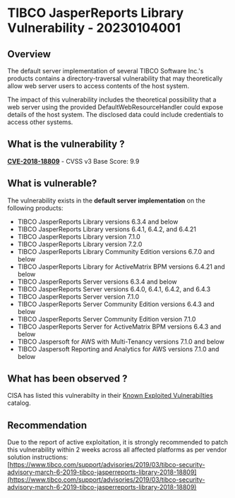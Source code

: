 # TIBCO JasperReports Library Vulnerability - 20230104001

## Overview
The default server implementation of several TIBCO Software Inc.'s products contains a directory-traversal vulnerability that may theoretically allow web server users to access contents of the host system.

The impact of this vulnerability includes the theoretical possibility that a web server using the provided DefaultWebResourceHandler could expose details of the host system. The disclosed data could include credentials to access other systems.

## What is the vulnerability ?
[**CVE-2018-18809**](https://cve.mitre.org/cgi-bin/cvename.cgi?name=CVE-2018-18809) - CVSS v3 Base Score: 9.9

## What is vulnerable?
The vulnerability exists in the **default server implementation** on the following products:
- TIBCO JasperReports Library versions 6.3.4 and below
- TIBCO JasperReports Library versions 6.4.1, 6.4.2, and 6.4.21
- TIBCO JasperReports Library version 7.1.0
- TIBCO JasperReports Library version 7.2.0
- TIBCO JasperReports Library Community Edition versions 6.7.0 and below
- TIBCO JasperReports Library for ActiveMatrix BPM versions 6.4.21 and below
- TIBCO JasperReports Server versions 6.3.4 and below
- TIBCO JasperReports Server versions 6.4.0, 6.4.1, 6.4.2, and 6.4.3
- TIBCO JasperReports Server version 7.1.0
- TIBCO JasperReports Server Community Edition versions 6.4.3 and below
- TIBCO JasperReports Server Community Edition version 7.1.0
- TIBCO JasperReports Server for ActiveMatrix BPM versions 6.4.3 and below
- TIBCO Jaspersoft for AWS with Multi-Tenancy versions 7.1.0 and below
- TIBCO Jaspersoft Reporting and Analytics for AWS versions 7.1.0 and below

## What has been observed ?
CISA has listed this vulnerabilty in their [Known Exploited Vulnerabilties](https://www.cisa.gov/known-exploited-vulnerabilities-catalog) catalog.

## Recommendation
Due to the report of active exploitation, it is strongly recommended to patch this vulnerability within 2 weeks across all affected platforms as per vendor solution instructions: [https://www.tibco.com/support/advisories/2019/03/tibco-security-advisory-march-6-2019-tibco-jasperreports-library-2018-18809](https://www.tibco.com/support/advisories/2019/03/tibco-security-advisory-march-6-2019-tibco-jasperreports-library-2018-18809)
